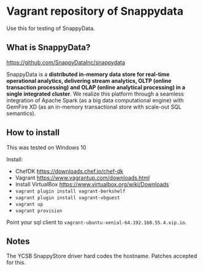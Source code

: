 # Vagrant repository of Snappydata

Use this for testing of SnappyData.

## What is SnappyData?

https://github.com/SnappyDataInc/snappydata

SnappyData is a **distributed in-memory data store for real-time operational analytics, delivering stream analytics, OLTP (online transaction processing) and OLAP (online analytical processing) in a single integrated cluster**. We realize this platform through a seamless integration of Apache Spark (as a big data computational engine) with GemFire XD (as an in-memory transactional store with scale-out SQL semantics).

## How to install

This was tested on Windows 10

Install:

* ChefDK https://downloads.chef.io/chef-dk
* Vagrant https://www.vagrantup.com/downloads.html
* Install VirtualBox https://www.virtualbox.org/wiki/Downloads
* `vagrant plugin install vagrant-berkshelf`
* `vagrant plugin install vagrant-vbguest`
* `vagrant up`
* `vagrant provision`

Point your sql client to `vagrant-ubuntu-xenial-64.192.168.55.4.xip.io`.

## Notes

The YCSB SnappyStore driver hard codes the hostname. Patches accepted for this.
